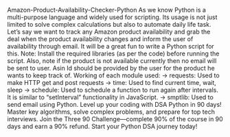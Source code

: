 Amazon-Product-Availability-Checker-Python
As we know Python is a multi-purpose language and widely used for scripting. Its usage is not just limited to solve complex calculations but also to automate daily life task. Let’s say we want to track any Amazon product availability and grab the deal when the product availability changes and inform the user of availability through email. It will be a great fun to write a Python script for this.
Note: Install the required libraries (as per the code) before running the script. Also, note if the product is not available currently then no email will be sent to user. Asin Id should be provided by the user for the product he wants to keep track of.
Working of each module used: 
-> requests: Used to make HTTP get and post requests 
-> time: Used to find current time, wait, sleep 
-> schedule: Used to schedule a function to run again after intervals. It is similar to “setInterval” functionality in JavaScript. 
-> smptlib: Used to send email using Python.
Level up your coding with DSA Python in 90 days! Master key algorithms, solve complex problems, and prepare for top tech interviews. Join the Three 90 Challenge—complete 90% of the course in 90 days and earn a 90% refund. Start your Python DSA journey today!
